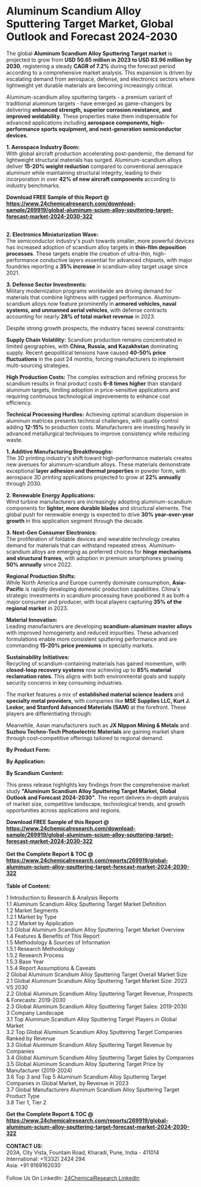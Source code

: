 <h1>Aluminum Scandium Alloy Sputtering Target Market, Global Outlook and Forecast 2024-2030</h1><p>The global <strong>Aluminum Scandium Alloy Sputtering Target market</strong> is projected to grow from <strong>USD 50.65 million in 2023 to USD 83.96 million by 2030</strong>, registering a steady <strong>CAGR of 7.2%</strong> during the forecast period according to a comprehensive market analysis. This expansion is driven by escalating demand from aerospace, defense, and electronics sectors where lightweight yet durable materials are becoming increasingly critical.</p><p>Aluminum-scandium alloy sputtering targets - a premium variant of traditional aluminum targets - have emerged as game-changers by delivering <strong>enhanced strength, superior corrosion resistance, and improved weldability</strong>. These properties make them indispensable for advanced applications including <strong>aerospace components, high-performance sports equipment, and next-generation semiconductor devices</strong>.</p><p><strong>1. Aerospace Industry Boom:</strong><br>
With global aircraft production accelerating post-pandemic, the demand for lightweight structural materials has surged. Aluminum-scandium alloys deliver <strong>15-20% weight reduction</strong> compared to conventional aerospace aluminum while maintaining structural integrity, leading to their incorporation in over <strong>42% of new aircraft components</strong> according to industry benchmarks.</p><div><b>Download FREE Sample of this Report @ 
            <a href="https://www.24chemicalresearch.com/download-sample/269919/global-aluminum-scium-alloy-sputtering-target-forecast-market-2024-2030-322">
            https://www.24chemicalresearch.com/download-sample/269919/global-aluminum-scium-alloy-sputtering-target-forecast-market-2024-2030-322</a></b></div><br><p><strong>2. Electronics Miniaturization Wave:</strong><br>
The semiconductor industry's push towards smaller, more powerful devices has increased adoption of scandium alloy targets in <strong>thin-film deposition processes</strong>. These targets enable the creation of ultra-thin, high-performance conductive layers essential for advanced chipsets, with major foundries reporting a <strong>35% increase</strong> in scandium-alloy target usage since 2021.</p><p><strong>3. Defense Sector Investments:</strong><br>
Military modernization programs worldwide are driving demand for materials that combine lightness with rugged performance. Aluminum-scandium alloys now feature prominently in <strong>armored vehicles, naval systems, and unmanned aerial vehicles</strong>, with defense contracts accounting for nearly <strong>28% of total market revenue</strong> in 2023.</p><p>Despite strong growth prospects, the industry faces several constraints:</p><p><strong>Supply Chain Volatility:</strong> Scandium production remains concentrated in limited geographies, with <strong>China, Russia, and Kazakhstan</strong> dominating supply. Recent geopolitical tensions have caused <strong>40-50% price fluctuations</strong> in the past 24 months, forcing manufacturers to implement multi-sourcing strategies.</p><p><strong>High Production Costs:</strong> The complex extraction and refining process for scandium results in final product costs <strong>6-8 times higher</strong> than standard aluminum targets, limiting adoption in price-sensitive applications and requiring continuous technological improvements to enhance cost efficiency.</p><p><strong>Technical Processing Hurdles:</strong> Achieving optimal scandium dispersion in aluminum matrices presents technical challenges, with quality control adding <strong>12-15%</strong> to production costs. Manufacturers are investing heavily in advanced metallurgical techniques to improve consistency while reducing waste.</p><p><strong>1. Additive Manufacturing Breakthroughs:</strong><br>
The 3D printing industry's shift toward high-performance materials creates new avenues for aluminum-scandium alloys. These materials demonstrate exceptional <strong>layer adhesion and thermal properties</strong> in powder form, with aerospace 3D printing applications projected to grow at <strong>22% annually</strong> through 2030.</p><p><strong>2. Renewable Energy Applications:</strong><br>
Wind turbine manufacturers are increasingly adopting aluminum-scandium components for <strong>lighter, more durable blades</strong> and structural elements. The global push for renewable energy is expected to drive <strong>30% year-over-year growth</strong> in this application segment through the decade.</p><p><strong>3. Next-Gen Consumer Electronics:</strong><br>
The proliferation of foldable devices and wearable technology creates demand for materials that can withstand repeated stress. Aluminum-scandium alloys are emerging as preferred choices for <strong>hinge mechanisms and structural frames</strong>, with adoption in premium smartphones growing <strong>50% annually</strong> since 2022.</p><p><strong>Regional Production Shifts:</strong><br>
	While North America and Europe currently dominate consumption, <strong>Asia-Pacific</strong> is rapidly developing domestic production capabilities. China's strategic investments in scandium processing have positioned it as both a major consumer and producer, with local players capturing <strong>35% of the regional market</strong> in 2023.</p><p><strong>Material Innovation:</strong><br>
	Leading manufacturers are developing <strong>scandium-aluminum master alloys</strong> with improved homogeneity and reduced impurities. These advanced formulations enable more consistent sputtering performance and are commanding <strong>15-20% price premiums</strong> in specialty markets.</p><p><strong>Sustainability Initiatives:</strong><br>
	Recycling of scandium-containing materials has gained momentum, with <strong>closed-loop recovery systems</strong> now achieving up to <strong>85% material reclamation rates</strong>. This aligns with both environmental goals and supply security concerns in key consuming industries.</p><p>The market features a mix of <strong>established material science leaders</strong> and <strong>specialty metal providers</strong>, with companies like <strong>MSE Supplies LLC, Kurt J. Lesker, and Stanford Advanced Materials (SAM)</strong> at the forefront. These players are differentiating through:</p><p>Meanwhile, Asian manufacturers such as <strong>JX Nippon Mining &amp; Metals</strong> and <strong>Suzhou Techno-Tech Photoelectric Materials</strong> are gaining market share through cost-competitive offerings tailored to regional demand.</p><p><strong>By Product Form:</strong></p><p><strong>By Application:</strong></p><p><strong>By Scandium Content:</strong></p><p>This press release highlights key findings from the comprehensive market study <strong>"Aluminum Scandium Alloy Sputtering Target Market, Global Outlook and Forecast 2024-2030"</strong>. The report delivers in-depth analysis of market size, competitive landscape, technological trends, and growth opportunities across applications and regions.</p><div><b>Download FREE Sample of this Report @ 
            <a href="https://www.24chemicalresearch.com/download-sample/269919/global-aluminum-scium-alloy-sputtering-target-forecast-market-2024-2030-322">
            https://www.24chemicalresearch.com/download-sample/269919/global-aluminum-scium-alloy-sputtering-target-forecast-market-2024-2030-322</a></b></div><br><div><b>Get the Complete Report & TOC @ 
            <a href="https://www.24chemicalresearch.com/reports/269919/global-aluminum-scium-alloy-sputtering-target-forecast-market-2024-2030-322">
            https://www.24chemicalresearch.com/reports/269919/global-aluminum-scium-alloy-sputtering-target-forecast-market-2024-2030-322</a></b></div><br>
            <b>Table of Content:</b><p>1 Introduction to Research & Analysis Reports<br />
    1.1 Aluminum Scandium Alloy Sputtering Target Market Definition<br />
    1.2 Market Segments<br />
        1.2.1 Market by Type<br />
        1.2.2 Market by Application<br />
    1.3 Global Aluminum Scandium Alloy Sputtering Target Market Overview<br />
    1.4 Features & Benefits of This Report<br />
    1.5 Methodology & Sources of Information<br />
        1.5.1 Research Methodology<br />
        1.5.2 Research Process<br />
        1.5.3 Base Year<br />
        1.5.4 Report Assumptions & Caveats<br />
2 Global Aluminum Scandium Alloy Sputtering Target Overall Market Size<br />
    2.1 Global Aluminum Scandium Alloy Sputtering Target Market Size: 2023 VS 2030<br />
    2.2 Global Aluminum Scandium Alloy Sputtering Target Revenue, Prospects & Forecasts: 2019-2030<br />
    2.3 Global Aluminum Scandium Alloy Sputtering Target Sales: 2019-2030<br />
3 Company Landscape<br />
    3.1 Top Aluminum Scandium Alloy Sputtering Target Players in Global Market<br />
    3.2 Top Global Aluminum Scandium Alloy Sputtering Target Companies Ranked by Revenue<br />
    3.3 Global Aluminum Scandium Alloy Sputtering Target Revenue by Companies<br />
    3.4 Global Aluminum Scandium Alloy Sputtering Target Sales by Companies<br />
    3.5 Global Aluminum Scandium Alloy Sputtering Target Price by Manufacturer (2019-2024)<br />
    3.6 Top 3 and Top 5 Aluminum Scandium Alloy Sputtering Target Companies in Global Market, by Revenue in 2023<br />
    3.7 Global Manufacturers Aluminum Scandium Alloy Sputtering Target Product Type<br />
    3.8 Tier 1, Tier 2</p><div><b>Get the Complete Report & TOC @ 
            <a href="https://www.24chemicalresearch.com/reports/269919/global-aluminum-scium-alloy-sputtering-target-forecast-market-2024-2030-322">
            https://www.24chemicalresearch.com/reports/269919/global-aluminum-scium-alloy-sputtering-target-forecast-market-2024-2030-322</a></b></div><br><b>CONTACT US:</b><br>
            203A, City Vista, Fountain Road, Kharadi, Pune, India - 411014<br>
            International: +1(332) 2424 294<br>
            Asia: +91 9169162030 <br><br>
            Follow Us On LinkedIn: <a href="https://www.linkedin.com/company/24chemicalresearch/">24ChemicalResearch LinkedIn</a>